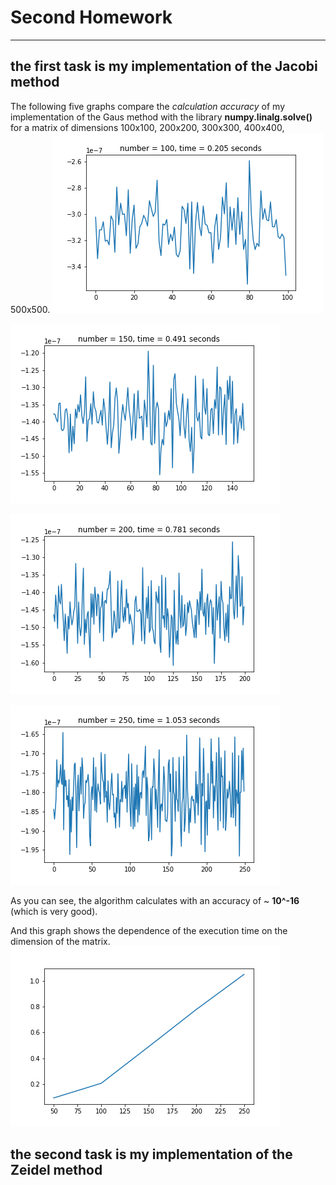 # Second Homework
----------------
## the first task is my implementation of the Jacobi method
The following five graphs compare the _calculation accuracy_ of my implementation of the Gaus method with the library __numpy.linalg.solve()__ for a matrix of dimensions 100x100, 200x200, 300x300, 400x400, 500x500.
![alt text](Jacobi_graphics/100x100.png "Расхождение")

![alt text](Jacobi_graphics/150x150.png "Расхождение")

![alt text](Jacobi_graphics/200x200.png "Расхождение")

![alt text](Jacobi_graphics/250x250.png "Расхождение")

As you can see, the algorithm calculates with an accuracy of ~ __10^-16__ (which is very good).

And this graph shows the dependence of the execution time on the dimension of the matrix.
![alt text](Jacobi_time_dependes_of_quantity.png "Скорость")

## the second task is my implementation of the Zeidel method
